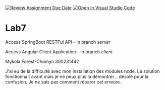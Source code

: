 [![Review Assignment Due Date](https://classroom.github.com/assets/deadline-readme-button-22041afd0340ce965d47ae6ef1cefeee28c7c493a6346c4f15d667ab976d596c.svg)](https://classroom.github.com/a/7E3IZ1KI)
[![Open in Visual Studio Code](https://classroom.github.com/assets/open-in-vscode-2e0aaae1b6195c2367325f4f02e2d04e9abb55f0b24a779b69b11b9e10269abc.svg)](https://classroom.github.com/online_ide?assignment_repo_id=16880973&assignment_repo_type=AssignmentRepo)
# Lab7 
Access SpringBoot RESTFul API - in branch *server* 

Access Angular Client Application - in branch *client*

Mykola Forest-Chomyn
300231442

J'ai eu de la difficulté avec mon installation des modules node. La solution fonctionnait avant mais je ne peux plus la démontrer... désolé pour la confusion. Je ne sais pas comment réparer cet erreure.